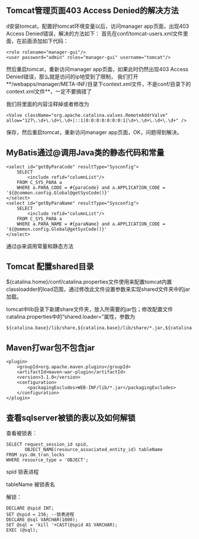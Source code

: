 


<span id= "20173901">Tomcat管理页面403 Access Denied的解决方法</span>
----------

d安装tomcat，配置好tomcat环境变量以后，访问manager app页面，出现403 Access Denied错误，解决的方法如下：
首先在conf/tomcat-users.xml文件里面，在</tomcat-users>前面添加如下代码：

	<role rolename="manager-gui"/>  
	<user password="admin" roles="manager-gui" username="tomcat"/>  


然后重启tomcat，重新访问manager app页面，如果此时仍然出现403 Access Denied错误，那么就是访问的ip地受到了限制，
我们打开**/webapps/manager/META-INF/目录下context.xml文件，不是conf/目录下的context.xml文件**，一定不要搞错了


我们将里面的内容注释掉或者修改为

	<Valve className="org.apache.catalina.valves.RemoteAddrValve"  
	allow="127\.\d+\.\d+\.\d+|::1|0:0:0:0:0:0:0:1|\d+\.\d+\.\d+\.\d+" />  

保存，然后重启tomcat，重新访问manager app页面，OK，问题得到解决。


<span id= "20173902">MyBatis通过@调用Java类的静态代码和常量</span>
----------

	<select id="getByParaCode" resultType="Sysconfig">  
	    SELECT   
	        <include refid="columnList"/>  
	    FROM C_SYS_PARA a  
	    WHERE a.PARA_CODE = #{paraCode} and a.APPLICATION_CODE = '${@common.config.Global@getSysCode()}'  
	</select>  
	<select id="getByParaName" resultType="Sysconfig">  
	    SELECT   
	        <include refid="columnList"/>  
	    FROM C_SYS_PARA a  
	    WHERE a.PARA_NAME = #{paraName} and a.APPLICATION_CODE = '${@ommon.config.Global@getSysCode()}'  
	</select>

  
通过@来调用常量和静态方法



<span id= "20173903">Tomcat 配置shared目录</span>
----------
${catalina.home}/conf/catalina.properties文件使用来配置tomcat内置classloadder的load范围，通过修改此文件设置参数来实现shared文件夹中的jar加载。

tomcat中lib目录下新建share文件夹，放入所需要的jar包；修改配置文件catalina.properties中的“shared.loader=”属性，参数为

	${catalina.base}/lib/share,${catalina.base}/lib/share/*.jar,${catalina.home}/lib/share,${catalina.home}/lib/share/*.jar


<span id= "20173904">Maven打war包不包含jar</span>
----------

	<plugin>
		<groupId>org.apache.maven.plugins</groupId>
		<artifactId>maven-war-plugin</artifactId>
		<version>3.1.0</version>
		<configuration>
			<packagingExcludes>WEB-INF/lib/*.jar</packagingExcludes>
		</configuration>
	</plugin>



<span id= "20173905">查看sqlserver被锁的表以及如何解锁</span>
----------

查看被锁表：

	SELECT request_session_id spid,
	       OBJECT_NAME(resource_associated_entity_id) tableName
	FROM sys.dm_tran_locks
	WHERE resource_type = 'OBJECT';

spid   锁表进程 

tableName   被锁表名

解锁：

	DECLARE @spid INT;
	SET @spid = 236; --锁表进程
	DECLARE @sql VARCHAR(1000);
	SET @sql = 'kill '+CAST(@spid AS VARCHAR);
	EXEC (@sql);
